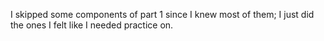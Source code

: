 I skipped some components of part 1 since I knew most of them; I just did the ones I felt like I needed practice on. 
